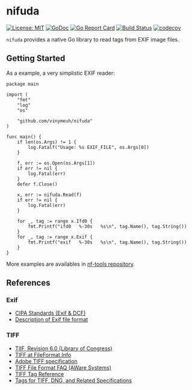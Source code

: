 # nifuda

[![License: MIT](https://img.shields.io/badge/License-MIT-blue.svg)](https://opensource.org/licenses/MIT)
[![GoDoc](https://godoc.org/github.com/vinymeuh/nifuda?status.svg)](https://godoc.org/github.com/vinymeuh/nifuda)
[![Go Report Card](https://goreportcard.com/badge/github.com/vinymeuh/nifuda)](https://goreportcard.com/report/github.com/vinymeuh/nifuda)
[![Build Status](https://travis-ci.org/vinymeuh/nifuda.svg?branch=master)](https://travis-ci.org/vinymeuh/nifuda)
[![codecov](https://codecov.io/gh/vinymeuh/nifuda/branch/master/graph/badge.svg)](https://codecov.io/gh/vinymeuh/nifuda)

`nifuda` provides a native Go library to read tags from EXIF image files.

## Getting Started

As a example, a very simplistic EXIF reader:

```golang
package main

import (
    "fmt"
    "log"
    "os"

    "github.com/vinymeuh/nifuda"
)

func main() {
    if len(os.Args) != 1 {
        log.Fatalf("Usage: %s EXIF_FILE", os.Args[0])
    }

    f, err := os.Open(os.Args[1])
    if err != nil {
        log.Fatal(err)
    }
    defer f.Close()

    x, err := nifuda.Read(f)
    if err != nil {
        log.Fatal(err)
    }

    for _, tag := range x.Ifd0 {
        fmt.Printf("ifd0   %-30s   %s\n", tag.Name(), tag.String())
    }
    for _, tag := range x.Exif {
        fmt.Printf("exif   %-30s   %s\n", tag.Name(), tag.String())
    }  
}
```

More examples are availables in [nf-tools repository](https://github.com/vinymeuh/nf-tools).

## References

### Exif

* [CIPA Standards (Exif & DCF)](http://www.cipa.jp/std/std-sec_e.html)
* [Description of Exif file format](http://gvsoft.no-ip.org/exif/exif-explanation.html)

### TIFF

* [TIIF, Revision 6.0 (Library of Congress)](https://www.loc.gov/preservation/digital/formats/fdd/fdd000022.shtml)
* [TIFF at FileFormat.Info](http://www.fileformat.info/format/tiff/index.dir)
* [Adobe TIFF specification](https://www.adobe.io/open/standards/TIFF.html)
* [TIFF File Format FAQ (AWare Systems)](https://www.awaresystems.be/imaging/tiff/faq.html)
* [TIFF Tag Reference](https://www.awaresystems.be/imaging/tiff/tifftags.html)
* [Tags for TIFF, DNG, and Related Specifications](https://www.loc.gov/preservation/digital/formats/content/tiff_tags.shtml)
